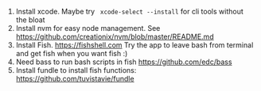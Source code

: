 1. Install xcode.  Maybe try ` xcode-select --install`  for cli tools without the bloat
2. Install nvm for easy node management. See https://github.com/creationix/nvm/blob/master/README.md
3. Install Fish. https://fishshell.com  Try the app to leave bash from terminal and get fish when you want fish :)
4. Need bass to run bash scripts in fish  https://github.com/edc/bass
5. Install fundle to install fish functions: https://github.com/tuvistavie/fundle
